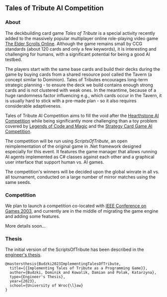 ## Tales of Tribute AI Competition


### About

The deckbuilding card game *Tales of Tribute* is a special activity recently added to the massively popular multiplayer online role-playing video game [The Elder Scrolls Online](https://www.elderscrollsonline.com). Although the game remains small by CCG standards (about 120 cards and only a few keywords), it is interesting and challenging for humans, with a significant potential for being a good AI testbed.

The players start with the same base cards and build their decks during the game by buying cards from a shared resource pool called the Tavern (a concept similar to Dominion). Tales of Tributes encourages long-term strategic planning - to ensure the deck we build contains enough strong cards and is not clustered with weak ones. In the meantime, because of a huge randomness factor influencing e.g., which cards occur in the Tavern, it is usually hard to stick with a pre-made plan - so it also requires considerable adaptiveness. 

Tales of Tribute AI Competition aims to fill the void after the [Hearthstone AI Competition](https://hearthstoneai.github.io) while being significantly more challenging than a toy problem covered by [Legends of Code and Magic](https://legendsofcodeandmagic.com/) and the [Strategy Card Game AI Competition](https://github.com/acatai/Strategy-Card-Game-AI-Competition).

The competition will be run using *ScriptsOfTribute*, an open reimplementation of the original game in .Net framework designed especially for this event. It features the game manager that allows running AI agents implemented as C# classes against each other and a graphical user interface that support human vs. AI games. 

The competition's winners will be decided upon the global winrate in all vs. all tournament, conducted on a large number of mirror matches using the same seeds.


### Competition

We plan to launch a competition co-located with [IEEE Conference on Games 2003](https://2023.ieee-cog.org/), and currently are in the middle of migrating the game engine and adding some features.

More details soon...

### Thesis

The initial version of the ScriptsOfTribute has been described in the [engineer's thesis](https://jakubkowalski.tech/Supervising/Budzki2023ImplementingTalesOfTribute.pdf).

```
@mastersthesis{Budzki2023ImplementingTalesOfTribute,
  title={{Implementing Tales of Tribute as a Programming Game}},
  author={Budzki, Dominik and Kowalik, Damian and Polak, Katarzyna},
  type={Engineer's Thesis},
  year={2023},
  school={University of Wroc{\l}aw}
}
```













